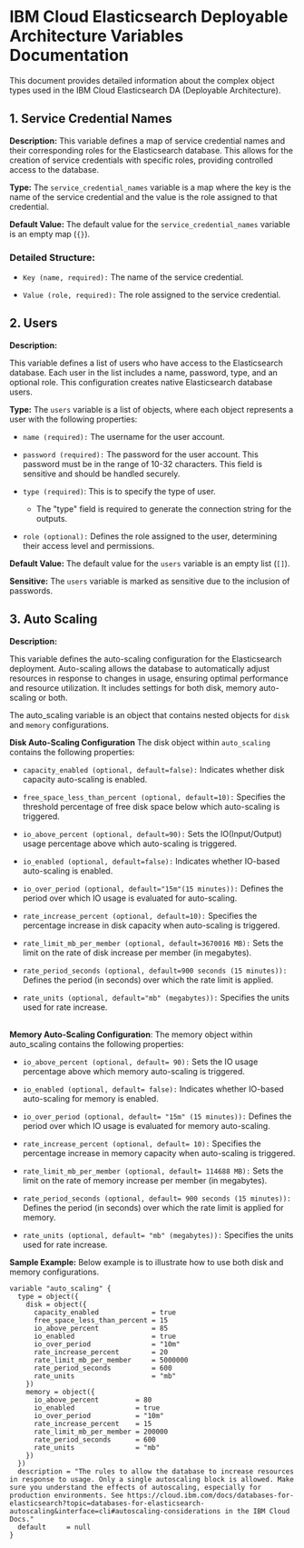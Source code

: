 # IBM Cloud Elasticsearch Deployable Architecture Variables Documentation
This document provides detailed information about the complex object types used in the IBM Cloud Elasticsearch DA (Deployable Architecture).


## 1. Service Credential Names

**Description:**
This variable defines a map of service credential names and their corresponding roles for the Elasticsearch database. This allows for the creation of service credentials with specific roles, providing controlled access to the database.

**Type:**
The `service_credential_names` variable is a map where the key is the name of the service credential and the value is the role assigned to that credential.

**Default Value:**
The default value for the `service_credential_names` variable is an empty map (`{}`).

### Detailed Structure:

- `Key (name, required):` The name of the service credential.

- `Value (role, required):` The role assigned to the service credential.

## 2. Users

**Description:**

This variable defines a list of users who have access to the Elasticsearch database. Each user in the list includes a name, password, type, and an optional role. This configuration creates native Elasticsearch database users.

**Type:**
The `users` variable is a list of objects, where each object represents a user with the following properties:
 - `name (required):` The username for the user account.

 - `password (required):` The password for the user account. This password must be in the range of 10-32 characters. This field is sensitive and should be handled securely.

- `type (required)`: This is to specify the type of user.
   - The "type" field is required to generate the connection string for the outputs.

 - `role (optional):` Defines the role assigned to the user, determining their access level and permissions.


**Default Value:**
The default value for the `users` variable is an empty list (`[]`).

**Sensitive:**
The `users` variable is marked as sensitive due to the inclusion of passwords.


## 3. Auto Scaling
**Description:**

This variable defines the auto-scaling configuration for the Elasticsearch deployment. Auto-scaling allows the database to automatically adjust resources in response to changes in usage, ensuring optimal performance and resource utilization. It includes settings for both disk, memory auto-scaling or both.

The auto_scaling variable is an object that contains nested objects for `disk` and `memory` configurations.

**Disk Auto-Scaling Configuration**
The disk object within `auto_scaling` contains the following properties:

- `capacity_enabled (optional, default=false):` Indicates whether disk capacity auto-scaling is enabled.

- `free_space_less_than_percent (optional, default=10):` Specifies the threshold percentage of free disk space below which auto-scaling is triggered.

- `io_above_percent (optional, default=90):` Sets the IO(Input/Output) usage percentage above which auto-scaling is triggered.

- `io_enabled (optional, default=false):` Indicates whether IO-based auto-scaling is enabled.

- `io_over_period (optional, default="15m"(15 minutes)):` Defines the period over which IO usage is evaluated for auto-scaling.

- `rate_increase_percent (optional, default=10):` Specifies the percentage increase in disk capacity when auto-scaling is triggered.

- `rate_limit_mb_per_member (optional, default=3670016 MB):` Sets the limit on the rate of disk increase per member (in megabytes).

- `rate_period_seconds (optional, default=900 seconds (15 minutes)):` Defines the period (in seconds) over which the rate limit is applied.

- `rate_units (optional, default="mb" (megabytes)):` Specifies the units used for rate increase.

<br>**Memory Auto-Scaling Configuration**: The memory object within auto_scaling contains the following properties:

- `io_above_percent (optional, default= 90):` Sets the IO usage percentage above which memory auto-scaling is triggered.

- `io_enabled (optional, default= false):` Indicates whether IO-based auto-scaling for memory is enabled.

- `io_over_period (optional, default= "15m" (15 minutes)):` Defines the period over which IO usage is evaluated for memory auto-scaling.

- `rate_increase_percent (optional, default= 10):` Specifies the percentage increase in memory capacity when auto-scaling is triggered.

- `rate_limit_mb_per_member (optional, default= 114688 MB):` Sets the limit on the rate of memory increase per member (in megabytes).

- `rate_period_seconds (optional, default= 900 seconds (15 minutes)):` Defines the period (in seconds) over which the rate limit is applied for memory.

- `rate_units (optional, default= "mb" (megabytes)):` Specifies the units used for rate increase.

**Sample Example:** Below example is to illustrate how to use both disk and memory configurations.

```hcl
variable "auto_scaling" {
  type = object({
    disk = object({
      capacity_enabled             = true
      free_space_less_than_percent = 15
      io_above_percent             = 85
      io_enabled                   = true
      io_over_period               = "10m"
      rate_increase_percent        = 20
      rate_limit_mb_per_member     = 5000000
      rate_period_seconds          = 600
      rate_units                   = "mb"
    })
    memory = object({
      io_above_percent         = 80
      io_enabled               = true
      io_over_period           = "10m"
      rate_increase_percent    = 15
      rate_limit_mb_per_member = 200000
      rate_period_seconds      = 600
      rate_units               = "mb"
    })
  })
  description = "The rules to allow the database to increase resources in response to usage. Only a single autoscaling block is allowed. Make sure you understand the effects of autoscaling, especially for production environments. See https://cloud.ibm.com/docs/databases-for-elasticsearch?topic=databases-for-elasticsearch-autoscaling&interface=cli#autoscaling-considerations in the IBM Cloud Docs."
  default     = null
}

```
